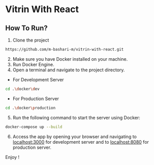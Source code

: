 # Vitrin With React

## How To Run?
1. Clone the project
```bash
https://github.com/m-bashari-m/vitrin-with-react.git
```

2. Make sure you have Docker installed on your machine.
3. Run Docker Engine.
4. Open a terminal and navigate to the project directory.

- For Development Server
```bash
cd .\docker\dev
```

- For Production Server
```bash
cd .\docker\production
```

5. Run the following command to start the server using Docker:
```bash
docker-compose up --build
```
6. Access the app by opening your browser and navigating to [localhost:3000](http://localhost:3000) for development server and to [localhost:8080](http://localhost:8080) for production server.

Enjoy !


